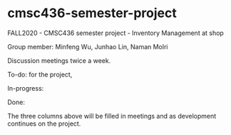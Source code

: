 # cmsc436-semester-project

FALL2020 - CMSC436 semester project - Inventory Management at shop

Group member: Minfeng Wu, Junhao Lin, Naman Molri

Discussion meetings twice a week. 

To-do: for the project,

In-progress:

Done: 


The three columns above will be filled in meetings and as development continues on the project.
